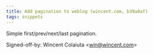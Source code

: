 ```yaml
---
title: Add pagination to weblog (wincent.com, b39a0af)
tags: snippets
---
```


Simple first/prev/next/last pagination.

Signed-off-by: Wincent Colaiuta &lt;win@wincent.com&gt;
